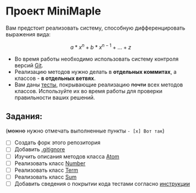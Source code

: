 # Проект MiniMaple

Вам предстоит реализовать систему, способную дифференцировать выражения вида:   
```math
a*x^n + b*x^{n-1} + ... + z
```

- Во время работы необходимо использовать систему контроля версий [Git](https://www.git-scm.com).
- Реализацию методов нужно делать в **отдельных коммитах**, а классов - **в отдельных ветвях**.
- Вам даны [тесты](Tests/), покрывающие реализацию ~~почти~~ всех методов классов. Используйте их во время работы для проверки правильности ваших решений.

## Задания:
(~~можно~~ нужно отмечать выполненные пункты `- [x] Вот так`)
- [ ] Создать форк этого репозитория
- [ ] Добавить [.gitignore](https://dev.to/rafalpienkowski/easy-to-create-gitignore-for-the-dotnet-developers-1h42) 
- [ ] Изучить описания методов класса [Atom](MiniMaple/Atom.cs)
- [ ] Реализовать класс [Number](MiniMaple/Number.cs)
- [ ] Реализовать класс [Term](MiniMaple/Term.cs)
- [ ] Реализовать класс [Sum](MiniMaple/Sum.cs)
- [ ] Добавить сведения о покрытии кода тестами согласно [инструкции](https://github.com/MMCS-FIIT/dotnet-coverage-demo)

